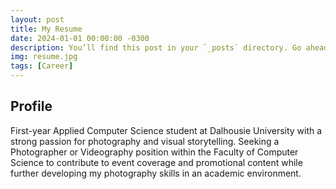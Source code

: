 ```yaml
---
layout: post
title: My Resume
date: 2024-01-01 00:00:00 -0300
description: You’ll find this post in your `_posts` directory. Go ahead and edit it and re-build the site to see your changes. # Add post description (optional)
img: resume.jpg
tags: [Career]
---
```

## Profile
First-year Applied Computer Science student at Dalhousie University with a strong passion
for photography and visual storytelling. Seeking a Photographer or Videography position
within the Faculty of Computer Science to contribute to event coverage and promotional
content while further developing my photography skills in an academic environment.
